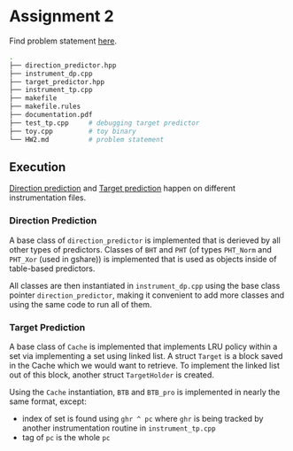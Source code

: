 # Assignment 2

Find problem statement [here](https://www.cse.iitk.ac.in/users/mainakc/2023Autumn/lec422/HW2.txt).

```bash
.
├── direction_predictor.hpp
├── instrument_dp.cpp
├── target_predictor.hpp
├── instrument_tp.cpp
├── makefile
├── makefile.rules
├── documentation.pdf
├── test_tp.cpp     # debugging target predictor
├── toy.cpp         # toy binary
└── HW2.md          # problem statement
```

## Execution

[Direction prediction](./instrument_dp.cpp) and [Target prediction](./instrument_tp.cpp) happen on different instrumentation files.

### Direction Prediction

A base class of `direction_predictor` is implemented that is derieved by all other types of predictors. Classes of `BHT` and `PHT` (of types `PHT_Norm` and `PHT_Xor` (used in gshare)) is implemented that is used as objects inside of table-based predictors.

All classes are then instantiated in `instrument_dp.cpp` using the base class pointer `direction_predictor`, making it convenient to add more classes and using the same code to run all of them.

### Target Prediction

A base class of `Cache` is implemented that implements LRU policy within a set via implementing a set using linked list.
A struct `Target` is a block saved in the Cache which we would want to retrieve. To implement the linked list out of this block, another struct `TargetHolder` is created.

Using the `Cache` instantiation, `BTB` and `BTB_pro` is implemented in nearly the same format, except:

- index of set is found using `ghr ^ pc` where `ghr` is being tracked by another instrumentation routine in `instrument_tp.cpp`
- tag of `pc` is the whole `pc`
